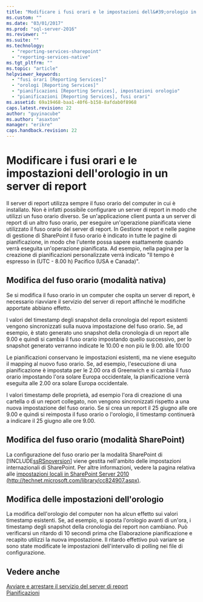 ```yaml
---
title: "Modificare i fusi orari e le impostazioni dell&#39;orologio in un server di report | Microsoft Docs"
ms.custom: ""
ms.date: "03/01/2017"
ms.prod: "sql-server-2016"
ms.reviewer: ""
ms.suite: ""
ms.technology: 
  - "reporting-services-sharepoint"
  - "reporting-services-native"
ms.tgt_pltfrm: ""
ms.topic: "article"
helpviewer_keywords: 
  - "fusi orari [Reporting Services]"
  - "orologi [Reporting Services]"
  - "pianificazioni [Reporting Services], impostazioni orologio"
  - "pianificazioni [Reporting Services], fusi orari"
ms.assetid: 69a19468-baa1-40f6-b158-8afdab0f8968
caps.latest.revision: 22
author: "guyinacube"
ms.author: "asaxton"
manager: "erikre"
caps.handback.revision: 22
---
```

# Modificare i fusi orari e le impostazioni dell&#39;orologio in un server di report
  Il server di report utilizza sempre il fuso orario del computer in cui è installato. Non è infatti possibile configurare un server di report in modo che utilizzi un fuso orario diverso. Se un'applicazione client punta a un server di report di un altro fuso orario, per eseguire un'operazione pianificata viene utilizzato il fuso orario del server di report. In Gestione report e nelle pagine di gestione di SharePoint il fuso orario è indicato in tutte le pagine di pianificazione, in modo che l'utente possa sapere esattamente quando verrà eseguita un'operazione pianificata. Ad esempio, nella pagina per la creazione di pianificazioni personalizzate verrà indicato "Il tempo è espresso in (UTC - 8.00 h) Pacifico (USA e Canada)".  
  
## Modifica del fuso orario (modalità nativa)  
 Se si modifica il fuso orario in un computer che ospita un server di report, è necessario riavviare il servizio del server di report affinché le modifiche apportate abbiano effetto.  
  
 I valori del timestamp degli snapshot della cronologia del report esistenti vengono sincronizzati sulla nuova impostazione del fuso orario. Se, ad esempio, è stato generato uno snapshot della cronologia di un report alle 9.00 e quindi si cambia il fuso orario impostando quello successivo, per lo snapshot generato verranno indicate le 10.00 e non più le 9.00. alle 10:00  
  
 Le pianificazioni conservano le impostazioni esistenti, ma ne viene eseguito il mapping al nuovo fuso orario. Se, ad esempio, l'esecuzione di una pianificazione è impostata per le 2.00 ora di Greenwich e si cambia il fuso orario impostando l'ora solare Europa occidentale, la pianificazione verrà eseguita alle 2.00 ora solare Europa occidentale.  
  
 I valori timestamp delle proprietà, ad esempio l'ora di creazione di una cartella o di un report collegato, non vengono sincronizzati rispetto a una nuova impostazione del fuso orario. Se si crea un report il 25 giugno alle ore 9.00 e quindi si reimposta il fuso orario o l'orologio, il timestamp continuerà a indicare il 25 giugno alle ore 9.00.  
  
## Modifica del fuso orario (modalità SharePoint)  
 La configurazione del fuso orario per la modalità SharePoint di [!INCLUDE[ssRSnoversion](../../includes/ssrsnoversion-md.md)] viene gestita nell'ambito delle impostazioni internazionali di SharePoint. Per altre informazioni, vedere la pagina relativa alle [impostazioni locali in SharePoint Server 2010 (http://technet.microsoft.com/library/cc824907.aspx)](http://technet.microsoft.com/library/cc824907.aspx).  
  
## Modifica delle impostazioni dell'orologio  
 La modifica dell'orologio del computer non ha alcun effetto sui valori timestamp esistenti. Se, ad esempio, si sposta l'orologio avanti di un'ora, i timestamp degli snapshot della cronologia dei report non cambiano. Può verificarsi un ritardo di 10 secondi prima che Elaborazione pianificazione e recapito utilizzi la nuova impostazione. Il ritardo effettivo può variare se sono state modificate le impostazioni dell'intervallo di polling nei file di configurazione.  
  
## Vedere anche  
 [Avviare e arrestare il servizio del server di report](../../reporting-services/report-server/start-and-stop-the-report-server-service.md)   
 [Pianificazioni](../../reporting-services/subscriptions/schedules.md)  
  
  